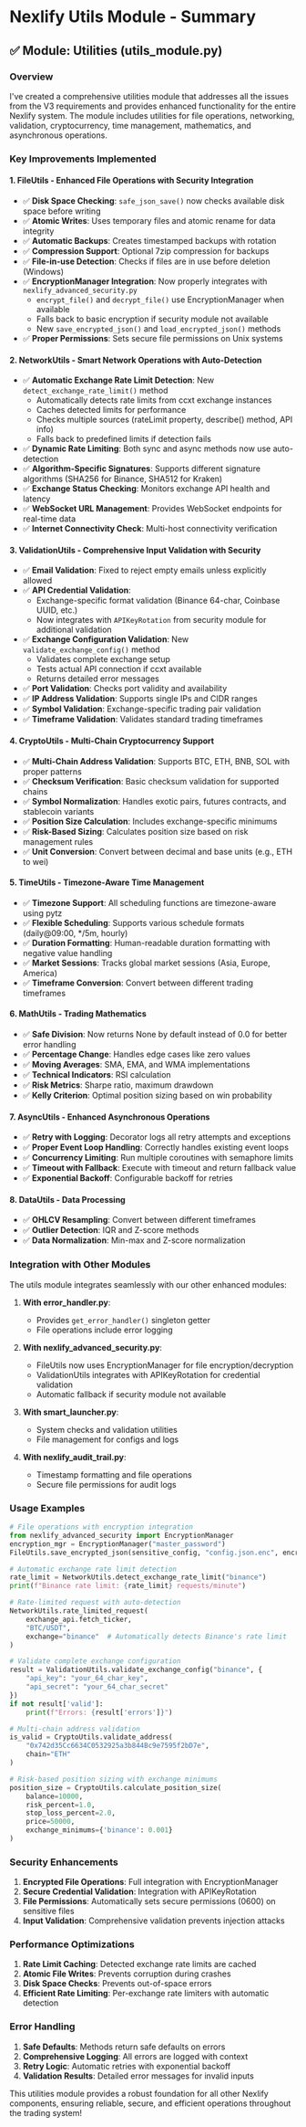 # Nexlify Utils Module - Summary

## ✅ Module: Utilities (utils_module.py)

### Overview
I've created a comprehensive utilities module that addresses all the issues from the V3 requirements and provides enhanced functionality for the entire Nexlify system. The module includes utilities for file operations, networking, validation, cryptocurrency, time management, mathematics, and asynchronous operations.

### Key Improvements Implemented

#### 1. **FileUtils** - Enhanced File Operations with Security Integration
- ✅ **Disk Space Checking**: `safe_json_save()` now checks available disk space before writing
- ✅ **Atomic Writes**: Uses temporary files and atomic rename for data integrity
- ✅ **Automatic Backups**: Creates timestamped backups with rotation
- ✅ **Compression Support**: Optional 7zip compression for backups
- ✅ **File-in-use Detection**: Checks if files are in use before deletion (Windows)
- ✅ **EncryptionManager Integration**: Now properly integrates with `nexlify_advanced_security.py`
  - `encrypt_file()` and `decrypt_file()` use EncryptionManager when available
  - Falls back to basic encryption if security module not available
  - New `save_encrypted_json()` and `load_encrypted_json()` methods
- ✅ **Proper Permissions**: Sets secure file permissions on Unix systems

#### 2. **NetworkUtils** - Smart Network Operations with Auto-Detection
- ✅ **Automatic Exchange Rate Limit Detection**: New `detect_exchange_rate_limit()` method
  - Automatically detects rate limits from ccxt exchange instances
  - Caches detected limits for performance
  - Checks multiple sources (rateLimit property, describe() method, API info)
  - Falls back to predefined limits if detection fails
- ✅ **Dynamic Rate Limiting**: Both sync and async methods now use auto-detection
- ✅ **Algorithm-Specific Signatures**: Supports different signature algorithms (SHA256 for Binance, SHA512 for Kraken)
- ✅ **Exchange Status Checking**: Monitors exchange API health and latency
- ✅ **WebSocket URL Management**: Provides WebSocket endpoints for real-time data
- ✅ **Internet Connectivity Check**: Multi-host connectivity verification

#### 3. **ValidationUtils** - Comprehensive Input Validation with Security
- ✅ **Email Validation**: Fixed to reject empty emails unless explicitly allowed
- ✅ **API Credential Validation**: 
  - Exchange-specific format validation (Binance 64-char, Coinbase UUID, etc.)
  - Now integrates with `APIKeyRotation` from security module for additional validation
- ✅ **Exchange Configuration Validation**: New `validate_exchange_config()` method
  - Validates complete exchange setup
  - Tests actual API connection if ccxt available
  - Returns detailed error messages
- ✅ **Port Validation**: Checks port validity and availability
- ✅ **IP Address Validation**: Supports single IPs and CIDR ranges
- ✅ **Symbol Validation**: Exchange-specific trading pair validation
- ✅ **Timeframe Validation**: Validates standard trading timeframes

#### 4. **CryptoUtils** - Multi-Chain Cryptocurrency Support
- ✅ **Multi-Chain Address Validation**: Supports BTC, ETH, BNB, SOL with proper patterns
- ✅ **Checksum Verification**: Basic checksum validation for supported chains
- ✅ **Symbol Normalization**: Handles exotic pairs, futures contracts, and stablecoin variants
- ✅ **Position Size Calculation**: Includes exchange-specific minimums
- ✅ **Risk-Based Sizing**: Calculates position size based on risk management rules
- ✅ **Unit Conversion**: Convert between decimal and base units (e.g., ETH to wei)

#### 5. **TimeUtils** - Timezone-Aware Time Management
- ✅ **Timezone Support**: All scheduling functions are timezone-aware using pytz
- ✅ **Flexible Scheduling**: Supports various schedule formats (daily@09:00, */5m, hourly)
- ✅ **Duration Formatting**: Human-readable duration formatting with negative value handling
- ✅ **Market Sessions**: Tracks global market sessions (Asia, Europe, America)
- ✅ **Timeframe Conversion**: Convert between different trading timeframes

#### 6. **MathUtils** - Trading Mathematics
- ✅ **Safe Division**: Now returns None by default instead of 0.0 for better error handling
- ✅ **Percentage Change**: Handles edge cases like zero values
- ✅ **Moving Averages**: SMA, EMA, and WMA implementations
- ✅ **Technical Indicators**: RSI calculation
- ✅ **Risk Metrics**: Sharpe ratio, maximum drawdown
- ✅ **Kelly Criterion**: Optimal position sizing based on win probability

#### 7. **AsyncUtils** - Enhanced Asynchronous Operations
- ✅ **Retry with Logging**: Decorator logs all retry attempts and exceptions
- ✅ **Proper Event Loop Handling**: Correctly handles existing event loops
- ✅ **Concurrency Limiting**: Run multiple coroutines with semaphore limits
- ✅ **Timeout with Fallback**: Execute with timeout and return fallback value
- ✅ **Exponential Backoff**: Configurable backoff for retries

#### 8. **DataUtils** - Data Processing
- ✅ **OHLCV Resampling**: Convert between different timeframes
- ✅ **Outlier Detection**: IQR and Z-score methods
- ✅ **Data Normalization**: Min-max and Z-score normalization

### Integration with Other Modules

The utils module integrates seamlessly with our other enhanced modules:

1. **With error_handler.py**: 
   - Provides `get_error_handler()` singleton getter
   - File operations include error logging

2. **With nexlify_advanced_security.py**:
   - FileUtils now uses EncryptionManager for file encryption/decryption
   - ValidationUtils integrates with APIKeyRotation for credential validation
   - Automatic fallback if security module not available

3. **With smart_launcher.py**:
   - System checks and validation utilities
   - File management for configs and logs

4. **With nexlify_audit_trail.py**:
   - Timestamp formatting and file operations
   - Secure file permissions for audit logs

### Usage Examples

```python
# File operations with encryption integration
from nexlify_advanced_security import EncryptionManager
encryption_mgr = EncryptionManager("master_password")
FileUtils.save_encrypted_json(sensitive_config, "config.json.enc", encryption_mgr)

# Automatic exchange rate limit detection
rate_limit = NetworkUtils.detect_exchange_rate_limit("binance")
print(f"Binance rate limit: {rate_limit} requests/minute")

# Rate-limited request with auto-detection
NetworkUtils.rate_limited_request(
    exchange_api.fetch_ticker,
    "BTC/USDT",
    exchange="binance"  # Automatically detects Binance's rate limit
)

# Validate complete exchange configuration
result = ValidationUtils.validate_exchange_config("binance", {
    "api_key": "your_64_char_key",
    "api_secret": "your_64_char_secret"
})
if not result['valid']:
    print(f"Errors: {result['errors']}")

# Multi-chain address validation
is_valid = CryptoUtils.validate_address(
    "0x742d35Cc6634C0532925a3b844Bc9e7595f2bD7e",
    chain="ETH"
)

# Risk-based position sizing with exchange minimums
position_size = CryptoUtils.calculate_position_size(
    balance=10000,
    risk_percent=1.0,
    stop_loss_percent=2.0,
    price=50000,
    exchange_minimums={'binance': 0.001}
)
```

### Security Enhancements

1. **Encrypted File Operations**: Full integration with EncryptionManager
2. **Secure Credential Validation**: Integration with APIKeyRotation
3. **File Permissions**: Automatically sets secure permissions (0600) on sensitive files
4. **Input Validation**: Comprehensive validation prevents injection attacks

### Performance Optimizations

1. **Rate Limit Caching**: Detected exchange rate limits are cached
2. **Atomic File Writes**: Prevents corruption during crashes
3. **Disk Space Checks**: Prevents out-of-space errors
4. **Efficient Rate Limiting**: Per-exchange rate limiters with automatic detection

### Error Handling

1. **Safe Defaults**: Methods return safe defaults on errors
2. **Comprehensive Logging**: All errors are logged with context
3. **Retry Logic**: Automatic retries with exponential backoff
4. **Validation Results**: Detailed error messages for invalid inputs

This utilities module provides a robust foundation for all other Nexlify components, ensuring reliable, secure, and efficient operations throughout the trading system!
